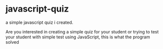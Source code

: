 # javascript-quiz
a simple javascript quiz i created.

Are you interested in creating a simple quiz for your student or trying to test your student with simple test using JavaScript, this is what the program solved
